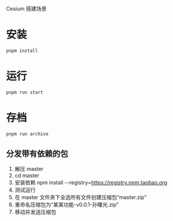 Cesium 搭建场景

# 安装

```sh
pnpm install
```

# 运行

```sh
pnpm run start
```

# 存档

```sh
pnpm run archive
```

## 分发带有依赖的包

1. 解压 master
2. cd master
3. 安装依赖
   npm install --registry=https://registry.npm.taobao.org
4. 测试运行
5. 在 master 文件夹下全选所有文件创建压缩包“master.zip”
6. 重命名压缩包为“某某功能-v0.0.1-孙曙光.zip”
7. 移动并发送压缩包
